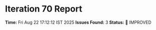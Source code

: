 # Iteration 70 Report
**Time:** Fri Aug 22 17:12:12 IST 2025
**Issues Found:** 3
**Status:** 🔧 IMPROVED
